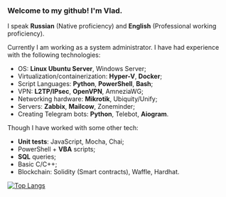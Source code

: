 ### Welcome to my github! I'm Vlad. 

I speak **Russian** (Native proficiency) and **English** (Professional working proficiency).

Currently I am working as a system administrator. I have had experience with the following technologies:
- OS: **Linux Ubuntu Server**, Windows Server;
- Virtualization/containerization: **Hyper-V**, **Docker**;
- Script Languages: **Python**, **PowerShell**, **Bash**;
- VPN: **L2TP/IPsec**, **OpenVPN**, AmneziaWG;
- Networking hardware: **Mikrotik**, Ubiquity/Unify;
- Servers: **Zabbix**, **Mailcow**, Zoneminder;
- Creating Telegram bots: **Python**, Telebot, **Aiogram**.

Though I have worked with some other tech:
- **Unit tests**: JavaScript, Mocha, Chai;
- PowerShell + **VBA** scripts;
- **SQL** queries;
- Basic C/C++;
- Blockchain: Solidity (Smart contracts), Waffle, Hardhat.

[![Top Langs](https://github-readme-stats.vercel.app/api/top-langs/?username=poorjude&layout=compact&langs_count=6)](https://github.com/anuraghazra/github-readme-stats)

